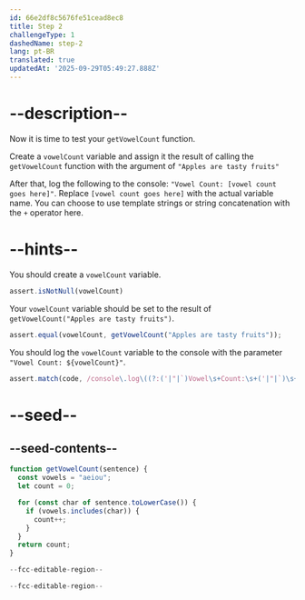 ```yaml
---
id: 66e2df8c5676fe51cead8ec8
title: Step 2
challengeType: 1
dashedName: step-2
lang: pt-BR
translated: true
updatedAt: '2025-09-29T05:49:27.888Z'
---
```


# --description--

Now it is time to test your `getVowelCount` function.

Create a `vowelCount` variable and assign it the result of calling the `getVowelCount` function with the argument of `"Apples are tasty fruits"`

After that, log the following to the console: `"Vowel Count: [vowel count goes here]"`. Replace  `[vowel count goes here]` with the actual variable name. You can choose to use template strings or string concatenation with the `+` operator here.

# --hints--

You should create a `vowelCount` variable.

```js
assert.isNotNull(vowelCount)
```

Your `vowelCount` variable should be set to the result of `getVowelCount("Apples are tasty fruits")`.

```js
assert.equal(vowelCount, getVowelCount("Apples are tasty fruits"));
```

You should log the `vowelCount` variable to the console with the parameter `"Vowel Count: ${vowelCount}"`.

```js
assert.match(code, /console\.log\((?:('|"|`)Vowel\s+Count:\s+('|"|`)\s+\+\s+vowelCount|`Vowel\s+Count:\s+\${vowelCount}`)\);?/)
```

# --seed--

## --seed-contents--

```js
function getVowelCount(sentence) {
  const vowels = "aeiou";
  let count = 0;

  for (const char of sentence.toLowerCase()) {
    if (vowels.includes(char)) {
      count++;
    }
  }
  return count;
}

--fcc-editable-region--

--fcc-editable-region--
```
